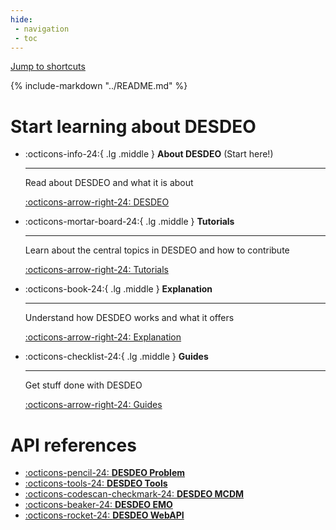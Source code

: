 ```yaml
---
hide:
 - navigation
 - toc
---
```


[Jump to shortcuts](#start-learning-about-desdeo)

{%
   include-markdown "../README.md"
%}

# Start learning about DESDEO 

<div class="grid cards" markdown>

-   :octicons-info-24:{ .lg .middle } __About DESDEO__ (Start here!)

    ---

    Read about DESDEO and what it is about

    [:octicons-arrow-right-24: DESDEO](./home/index.md)

-   :octicons-mortar-board-24:{ .lg .middle } __Tutorials__

    ---

    Learn about the central topics in DESDEO and how to contribute

    [:octicons-arrow-right-24: Tutorials](./tutorials/index.md)

-   :octicons-book-24:{ .lg .middle } __Explanation__

    ---

    Understand how DESDEO works and what it offers

    [:octicons-arrow-right-24: Explanation](./explanation/index.md)

-   :octicons-checklist-24:{ .lg .middle } __Guides__

    ---

    Get stuff done with DESDEO

    [:octicons-arrow-right-24: Guides](./howtoguides/index.md)

</div>

# API references

<div class="grid cards" markdown>

-   [:octicons-pencil-24: __DESDEO Problem__](./api/desdeo_problem.md)
-   [:octicons-tools-24: __DESDEO Tools__](./api/desdeo_tools.md)
-   [:octicons-codescan-checkmark-24: __DESDEO MCDM__](./api/desdeo_mcdm.md)
-   [:octicons-beaker-24: __DESDEO EMO__](./api/desdeo_emo.md)
-   [:octicons-rocket-24: __DESDEO WebAPI__](./api/desdeo_api.md)

</div>